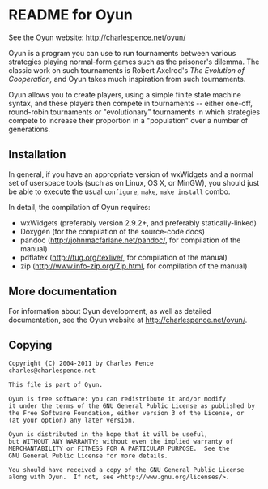README for Oyun
===============

See the Oyun website: http://charlespence.net/oyun/

Oyun is a program you can use to run tournaments between various strategies
playing normal-form games such as the prisoner's dilemma.  The classic work on
such tournaments is Robert Axelrod's *The Evolution of Cooperation,* and Oyun
takes much inspiration from such tournaments.

Oyun allows you to create players, using a simple finite state machine syntax,
and these players then compete in tournaments -- either one-off, round-robin
tournaments or "evolutionary" tournaments in which strategies compete to
increase their proportion in a "population" over a number of generations.


Installation
------------

In general, if you have an appropriate version of wxWidgets and a normal set of
userspace tools (such as on Linux, OS X, or MinGW), you should just be able to
execute the usual `configure`, `make`, `make install` combo.

In detail, the compilation of Oyun requires:

* wxWidgets (preferably version 2.9.2+, and preferably statically-linked)
* Doxygen (for the compilation of the source-code docs)
* pandoc (http://johnmacfarlane.net/pandoc/, for compilation of the manual)
* pdflatex (http://tug.org/texlive/, for compilation of the manual)
* zip (http://www.info-zip.org/Zip.html, for compilation of the manual)


More documentation
------------------

For information about Oyun development, as well as detailed documentation, see 
the Oyun website at http://charlespence.net/oyun/.


Copying
-------

    Copyright (C) 2004-2011 by Charles Pence
    charles@charlespence.net

    This file is part of Oyun.

    Oyun is free software: you can redistribute it and/or modify
    it under the terms of the GNU General Public License as published by
    the Free Software Foundation, either version 3 of the License, or
    (at your option) any later version.

    Oyun is distributed in the hope that it will be useful,
    but WITHOUT ANY WARRANTY; without even the implied warranty of
    MERCHANTABILITY or FITNESS FOR A PARTICULAR PURPOSE.  See the
    GNU General Public License for more details.

    You should have received a copy of the GNU General Public License
    along with Oyun.  If not, see <http://www.gnu.org/licenses/>.


